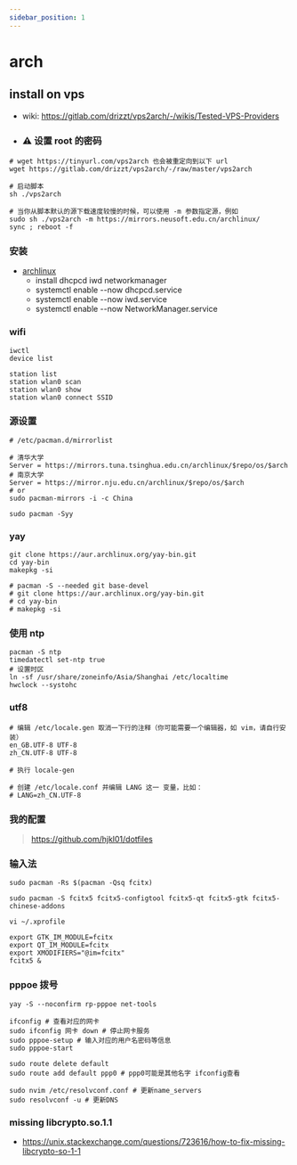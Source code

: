 ```yaml
---
sidebar_position: 1
---
```


# arch

## install on vps

- wiki: https://gitlab.com/drizzt/vps2arch/-/wikis/Tested-VPS-Providers

- ### ⚠️ 设置 root 的密码

```shell
# wget https://tinyurl.com/vps2arch 也会被重定向到以下 url
wget https://gitlab.com/drizzt/vps2arch/-/raw/master/vps2arch

# 启动脚本
sh ./vps2arch

# 当你从脚本默认的源下载速度较慢的时候，可以使用 -m 参数指定源，例如
sudo sh ./vps2arch -m https://mirrors.neusoft.edu.cn/archlinux/
sync ; reboot -f
```

### 安装

- [archlinux](https://github.com/archlinux/archinstall)
  - install dhcpcd iwd networkmanager
  - systemctl enable --now dhcpcd.service
  - systemctl enable --now iwd.service
  - systemctl enable --now NetworkManager.service

### wifi

```shell
iwctl
device list

station list
station wlan0 scan
station wlan0 show
station wlan0 connect SSID
```

### 源设置

```shell
# /etc/pacman.d/mirrorlist

# 清华大学
Server = https://mirrors.tuna.tsinghua.edu.cn/archlinux/$repo/os/$arch
# 南京大学
Server = https://mirror.nju.edu.cn/archlinux/$repo/os/$arch
# or
sudo pacman-mirrors -i -c China

sudo pacman -Syy
```

### yay

```shell
git clone https://aur.archlinux.org/yay-bin.git
cd yay-bin
makepkg -si

# pacman -S --needed git base-devel
# git clone https://aur.archlinux.org/yay-bin.git
# cd yay-bin
# makepkg -si
```

### 使用 ntp

```shell
pacman -S ntp
timedatectl set-ntp true
# 设置时区
ln -sf /usr/share/zoneinfo/Asia/Shanghai /etc/localtime
hwclock --systohc
```

### utf8

```shell
# 编辑 /etc/locale.gen 取消一下行的注释（你可能需要一个编辑器，如 vim，请自行安装）
en_GB.UTF-8 UTF-8
zh_CN.UTF-8 UTF-8

# 执行 locale-gen

# 创建 /etc/locale.conf 并编辑 LANG 这一 变量，比如：
# LANG=zh_CN.UTF-8
```

### 我的配置

> https://github.com/hjkl01/dotfiles

### 输入法

```shell
sudo pacman -Rs $(pacman -Qsq fcitx)

sudo pacman -S fcitx5 fcitx5-configtool fcitx5-qt fcitx5-gtk fcitx5-chinese-addons

vi ~/.xprofile

export GTK_IM_MODULE=fcitx
export QT_IM_MODULE=fcitx
export XMODIFIERS="@im=fcitx"
fcitx5 &
```

### pppoe 拨号

```shell
yay -S --noconfirm rp-pppoe net-tools

ifconfig # 查看对应的网卡
sudo ifconfig 网卡 down # 停止网卡服务
sudo pppoe-setup # 输入对应的用户名密码等信息
sudo pppoe-start

sudo route delete default
sudo route add default ppp0 # ppp0可能是其他名字 ifconfig查看

sudo nvim /etc/resolvconf.conf # 更新name_servers
sudo resolvconf -u # 更新DNS
```

### missing libcrypto.so.1.1

- https://unix.stackexchange.com/questions/723616/how-to-fix-missing-libcrypto-so-1-1
